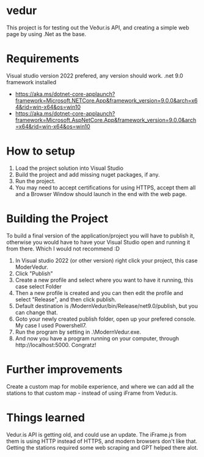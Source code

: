 # vedur
This project is for testing out the Veður.is API, and creating a simple web page by using .Net as the base.

# Requirements 
Visual studio version 2022 prefered, any version should work.
.net 9.0 framework installed
- https://aka.ms/dotnet-core-applaunch?framework=Microsoft.NETCore.App&framework_version=9.0.0&arch=x64&rid=win-x64&os=win10
- https://aka.ms/dotnet-core-applaunch?framework=Microsoft.AspNetCore.App&framework_version=9.0.0&arch=x64&rid=win-x64&os=win10

# How to setup
1. Load the project solution into Visual Studio
2. Build the project and add missing nuget packages, if any.
3. Run the project.
4. You may need to accept certifications for using HTTPS, accept them all and a Browser Window should launch in the end with the web page.

# Building the Project
To build a final version of the application/project you will have to publish it, otherwise you would have to have your Visual Studio open and running it from there. Which I would not recommend :D

1. In Visual studio 2022 (or other version) right click your project, this case ModerVedur.
2. Click "Publish"
3. Create a new profile and select where you want to have it running, this case select Folder
4. Then a new profile is created and you can then edit the profile and select "Release", and then click publish.
5. Default destination is /ModernVedur/bin/Release/net9.0/publish, but you can change that.
6. Goto your newly created publish folder, open up your prefered console. My case I used Powershell7.
7. Run the program by setting in .\ModernVedur.exe.
8. And now you have a program running on your computer, through http://localhost:5000. Congratz!

# Further improvements 
Create a custom map for mobile experience, and where we can add all the stations to that custom map - instead of using iFrame from Vedur.is.

# Things learned
Vedur.is API is getting old, and could use an update.
The iFrame.js from them is using HTTP instead of HTTPS, and modern browsers don't like that.
Getting the stations required some web scraping and GPT helped there alot.
